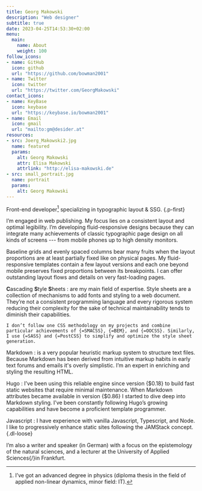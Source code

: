 ```yaml
---
title: Georg Makowski
description: "Web designer"
subtitle: true
date: 2023-04-25T14:53:30+02:00
menu:
  main:
    name: About
    weight: 100
follow_icons:
- name: GitHub
  icon: github
  url: "https://github.com/bowman2001"
- name: Twitter
  icon: twitter
  url: "https://twitter.com/GeorgMakowski"
contact_icons:
- name: KeyBase
  icon: keybase
  url: "https://keybase.io/bowman2001"
- name: Email
  icon: gmail
  url: "mailto:gm@desider.at"
resources:
- src: Joerg_Makowski2.jpg
  name: featured
  params:
    alt: Georg Makowski
    attr: Elisa Makowski
    attrlink: "http://elisa-makowski.de"
- src: small_portrait.jpg
  name: portrait
  params:
    alt: Georg Makowski
---
```


Front-end developer[^1] specializing in typographic layout & SSG.
{.p-first}
<!--more-->

I’m engaged in web publishing. My focus lies on a consistent layout and optimal legibility. I’m developing fluid-responsive designs because they can integrate many achievements of classic typographic page design on all kinds of screens --- from mobile phones up to high density monitors.

Baseline grids and evenly spaced columns bear many fruits when the layout proportions are at least partially fixed like on physical pages. My fluid-responsive templates contain a few layout versions and each one beyond mobile preserves fixed proportions between its breakpoints. I can offer outstanding layout flows and details on very fast-loading pages.

[^1]: I’ve got an advanced degree in physics (diploma thesis in the field of applied non-linear dynamics, minor field: IT).

**C**ascading **S**tyle **S**heets
: are my main field of expertise. Style sheets are a collection of mechanisms to add fonts and styling to a web document. They’re not a consistent programming language and every rigorous system reducing their complexity for the sake of technical maintainability tends to diminish their capabilities.

    I don’t follow one CSS methodology on my projects and combine particular achievements of {=SMACSS}, {=BEM}, and {=OOCSS}. Similarly, I use {=SASS} and {=PostCSS} to simplify and optimize the style sheet generation.

Markdown
: is a very popular heuristic markup system to structure text files. Because Markdown has been derived from intuitive markup habits in early text forums and emails it's overly simplistic. I’m an expert in enriching and styling the resulting HTML.

Hugo
: I’ve been using this reliable engine since version {$0.18} to build fast static websites that require minimal maintenance. When Markdown attributes became available in version {$0.86} I started to dive deep into Markdown styling. I’ve been constantly following Hugo’s growing capabilities and have become a proficient template programmer.

Javascript
: I have experience with vanilla Javascript, Typescript, and Node. I like to progressively enhance static sites following the JAMStack concept.  
{.dl-loose}

I’m also a writer and speaker (in German) with a focus on the epistemology of the natural sciences, and a lecturer at the University of Applied Sciences{/}in Frankfurt.
